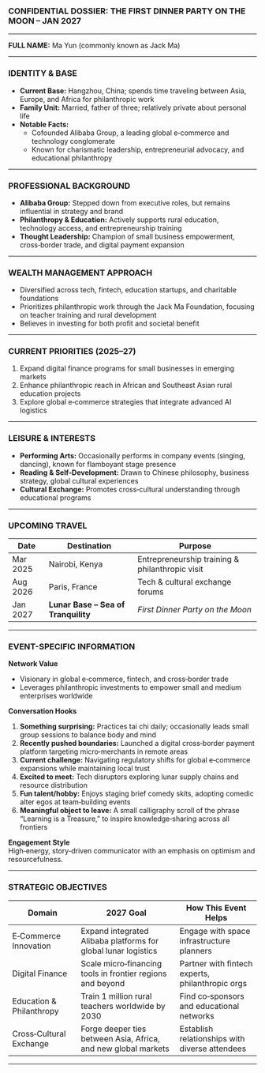 ### **CONFIDENTIAL DOSSIER: THE FIRST DINNER PARTY ON THE MOON – JAN 2027**

---

**FULL NAME:** Ma Yun (commonly known as Jack Ma)

---

### **IDENTITY & BASE**
- **Current Base:** Hangzhou, China; spends time traveling between Asia, Europe, and Africa for philanthropic work  
- **Family Unit:** Married, father of three; relatively private about personal life  
- **Notable Facts:**  
  - Cofounded Alibaba Group, a leading global e‑commerce and technology conglomerate  
  - Known for charismatic leadership, entrepreneurial advocacy, and educational philanthropy  

---

### **PROFESSIONAL BACKGROUND**
- **Alibaba Group:** Stepped down from executive roles, but remains influential in strategy and brand  
- **Philanthropy & Education:** Actively supports rural education, technology access, and entrepreneurship training  
- **Thought Leadership:** Champion of small business empowerment, cross‑border trade, and digital payment expansion  

---

### **WEALTH MANAGEMENT APPROACH**
- Diversified across tech, fintech, education startups, and charitable foundations  
- Prioritizes philanthropic work through the Jack Ma Foundation, focusing on teacher training and rural development  
- Believes in investing for both profit and societal benefit  

---

### **CURRENT PRIORITIES (2025–27)**
1. Expand digital finance programs for small businesses in emerging markets  
2. Enhance philanthropic reach in African and Southeast Asian rural education projects  
3. Explore global e‑commerce strategies that integrate advanced AI logistics  

---

### **LEISURE & INTERESTS**
- **Performing Arts:** Occasionally performs in company events (singing, dancing), known for flamboyant stage presence  
- **Reading & Self‑Development:** Drawn to Chinese philosophy, business strategy, global cultural experiences  
- **Cultural Exchange:** Promotes cross‑cultural understanding through educational programs  

---

### **UPCOMING TRAVEL**

| Date     | Destination                           | Purpose                                         |
|----------|---------------------------------------|-------------------------------------------------|
| Mar 2025 | Nairobi, Kenya                        | Entrepreneurship training & philanthropic visit |
| Aug 2026 | Paris, France                         | Tech & cultural exchange forums                 |
| Jan 2027 | **Lunar Base – Sea of Tranquility**   | *First Dinner Party on the Moon*               |

---

### **EVENT-SPECIFIC INFORMATION**

**Network Value**  
- Visionary in global e‑commerce, fintech, and cross‑border trade  
- Leverages philanthropic investments to empower small and medium enterprises worldwide

**Conversation Hooks**  
1. **Something surprising:** Practices tai chi daily; occasionally leads small group sessions to balance body and mind  
2. **Recently pushed boundaries:** Launched a digital cross‑border payment platform targeting micro‑merchants in remote areas  
3. **Current challenge:** Navigating regulatory shifts for global e‑commerce expansions while maintaining local trust  
4. **Excited to meet:** Tech disruptors exploring lunar supply chains and resource distribution  
5. **Fun talent/hobby:** Enjoys staging brief comedy skits, adopting comedic alter egos at team‑building events  
6. **Meaningful object to leave:** A small calligraphy scroll of the phrase “Learning is a Treasure,” to inspire knowledge‑sharing across all frontiers

**Engagement Style**  
High‑energy, story‑driven communicator with an emphasis on optimism and resourcefulness.

---

### **STRATEGIC OBJECTIVES**

| Domain                    | 2027 Goal                                                       | How This Event Helps                            |
|---------------------------|-----------------------------------------------------------------|-------------------------------------------------|
| E‑Commerce Innovation     | Expand integrated Alibaba platforms for global lunar logistics  | Engage with space infrastructure planners       |
| Digital Finance           | Scale micro‑financing tools in frontier regions and beyond      | Partner with fintech experts, philanthropic orgs|
| Education & Philanthropy | Train 1 million rural teachers worldwide by 2030                | Find co‑sponsors and educational networks       |
| Cross‑Cultural Exchange   | Forge deeper ties between Asia, Africa, and new global markets  | Establish relationships with diverse attendees  |

---
